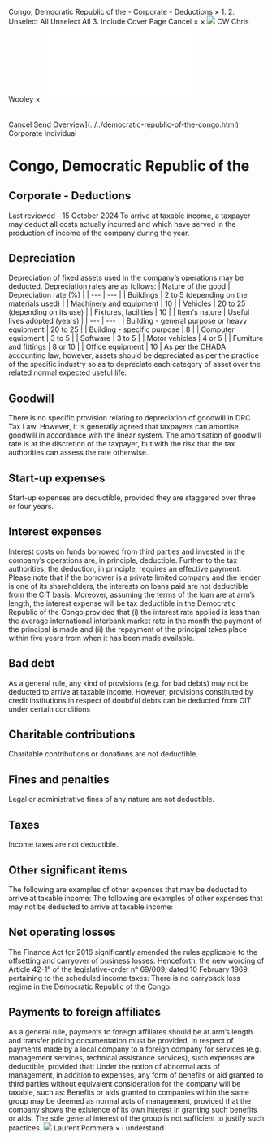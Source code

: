 Congo, Democratic Republic of the - Corporate - Deductions
×
1.
2.
Unselect All
Unselect All
3.
Include Cover Page
Cancel
×
×
![](../../-/media/world-wide-tax-summaries/attachments/global---chris-wooley.ashx%3Frev=ac5e5f3223b34096b1afc2a6009c7320&revision=ac5e5f32-23b3-4096-b1af-c2a6009c7320&hash=859B7ADC84DC2CBEC9760E9E6EE7DE6D0A8BFCDF)
CW
Chris Wooley
×
![](deductions.html)
######
Cancel
Send
Overview](../../democratic-republic-of-the-congo.html)
Corporate
Individual
# Congo, Democratic Republic of the
## Corporate - Deductions
Last reviewed - 15 October 2024
To arrive at taxable income, a taxpayer may deduct all costs actually incurred and which have served in the production of income of the company during the year.
## Depreciation
Depreciation of fixed assets used in the company’s operations may be deducted. Depreciation rates are as follows:
| Nature of the good | Depreciation rate (%) |
| --- | --- |
| Buildings | 2 to 5 (depending on the materials used) |
| Machinery and equipment | 10 |
| Vehicles | 20 to 25 (depending on its use) |
| Fixtures, facilities | 10 |
| Item's nature | Useful lives adopted (years) |
| --- | --- |
| Building - general purpose or heavy equipment | 20 to 25 |
| Building - specific purpose | 8 |
| Computer equipment | 3 to 5 |
| Software | 3 to 5 |
| Motor vehicles | 4 or 5 |
| Furniture and fittings | 8 or 10 |
| Office equipment | 10 |
As per the OHADA accounting law, however, assets should be depreciated as per the practice of the specific industry so as to depreciate each category of asset over the related normal expected useful life.
## Goodwill
There is no specific provision relating to depreciation of goodwill in DRC Tax Law.
However, it is generally agreed that taxpayers can amortise goodwill in accordance with the linear system. The amortisation of goodwill rate is at the discretion of the taxpayer, but with the risk that the tax authorities can assess the rate otherwise.
## Start-up expenses
Start-up expenses are deductible, provided they are staggered over three or four years.
## Interest expenses
Interest costs on funds borrowed from third parties and invested in the company’s operations are, in principle, deductible. Further to the tax authorities, the deduction, in principle, requires an effective payment.
Please note that if the borrower is a private limited company and the lender is one of its shareholders, the interests on loans paid are not deductible from the CIT basis.
Moreover, assuming the terms of the loan are at arm’s length, the interest expense will be tax deductible in the Democratic Republic of the Congo provided that (i) the interest rate applied is less than the average international interbank market rate in the month the payment of the principal is made and (ii) the repayment of the principal takes place within five years from when it has been made available.
## Bad debt
As a general rule, any kind of provisions (e.g. for bad debts) may not be deducted to arrive at taxable income.
However, provisions constituted by credit institutions in respect of doubtful debts can be deducted from CIT under certain conditions
## Charitable contributions
Charitable contributions or donations are not deductible.
## Fines and penalties
Legal or administrative fines of any nature are not deductible.
## Taxes
Income taxes are not deductible.
## Other significant items
The following are examples of other expenses that may be deducted to arrive at taxable income:
The following are examples of other expenses that may not be deducted to arrive at taxable income:
## Net operating losses
The Finance Act for 2016 significantly amended the rules applicable to the offsetting and carryover of business losses. Henceforth, the new wording of Article 42-1° of the legislative-order n° 69/009, dated 10 February 1969, pertaining to the scheduled income taxes:
There is no carryback loss regime in the Democratic Republic of the Congo.
## Payments to foreign affiliates
As a general rule, payments to foreign affiliates should be at arm’s length and transfer pricing documentation must be provided.
In respect of payments made by a local company to a foreign company for services (e.g. management services, technical assistance services), such expenses are deductible, provided that:
Under the notion of abnormal acts of management, in addition to expenses, any form of benefits or aid granted to third parties without equivalent consideration for the company will be taxable, such as:
Benefits or aids granted to companies within the same group may be deemed as normal acts of management, provided that the company shows the existence of its own interest in granting such benefits or aids. The sole general interest of the group is not sufficient to justify such practices.
![](../../-/media/world-wide-tax-summaries/attachments/congo-democratic-republic-of-the---laurent_pommera.ashx%3Frev=5d70e6b295cf484a96ca3e6a1c134ab6&revision=5d70e6b2-95cf-484a-96ca-3e6a1c134ab6&hash=AD000807E7A3A73F91A736F02E678F5D0E77DE56)
Laurent Pommera
×
I understand